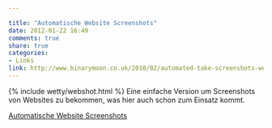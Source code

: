 ```yaml
---

title: "Automatische Website Screenshots"
date: 2012-01-22 16:49
comments: true
share: true
categories: 
- Links
link: http://www.binarymoon.co.uk/2010/02/automated-take-screenshots-website-free/
---
```

{% include wetty/webshot.html %} Eine einfache Version um Screenshots von Websites zu bekommen, was hier auch schon zum Einsatz kommt.

[Automatische Website Screenshots](http://www.binarymoon.co.uk/2010/02/automated-take-screenshots-website-free/)
